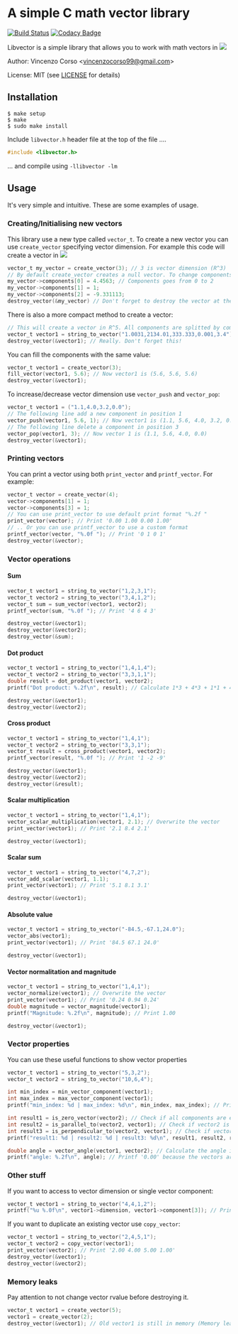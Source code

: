 ﻿# A simple C math vector library
[![Build Status](https://travis-ci.com/vincenzocorso/libvector.svg?token=gZvgq4ygyQjdGiqvUYN4&branch=master)](https://travis-ci.com/vincenzocorso/libvector) [![Codacy Badge](https://api.codacy.com/project/badge/Grade/2e6db9f3220e4f2db81c25ec806e1f1a)](https://www.codacy.com?utm_source=github.com&amp;utm_medium=referral&amp;utm_content=vincenzocorso/libvector&amp;utm_campaign=Badge_Grade)

Libvector is a simple library that allows you to work with math vectors in <img src="https://latex.codecogs.com/gif.latex?\dpi{120}&space;\large&space;\mathbb{R}^{n}" /> 

Author: Vincenzo Corso <[vincenzocorso99@gmail.com](mailto:vincenzocorso99@gmail.com)>

License: MIT (see [LICENSE](https://github.com/vincenzocorso/libvector/blob/master/LICENSE)  for details)

## Installation
```
$ make setup
$ make
$ sudo make install
```

Include `libvector.h` header file at the top of the file ....
```c
#include <libvector.h>
```
... and compile using `-llibvector -lm`

## Usage
It's very simple and intuitive. These are some examples of usage.

### Creating/Initialising new vectors
This library use a new type called `vector_t`. To create a new vector you can use `create_vector` specifying vector dimension. For example this code will create a vector in <img src="https://latex.codecogs.com/gif.latex?\dpi{120}&space;\large&space;\mathbb{R}^{3}" /> 
```c
vector_t my_vector = create_vector(3); // 3 is vector dimension (R^3)
// By default create_vector creates a null vector. To change components value use:
my_vector->components[0] = 4.4563; // Components goes from 0 to 2
my_vector->components[1] = 1;
my_vector->components[2] = -9.331113;
destroy_vector(&my_vector) // Don't forget to destroy the vector at the end
```
There is also a more compact method to create a vector:
```c
// This will create a vector in R^5. All components are splitted by comma, so don't use any whitespace between them
vector_t vector1 = string_to_vector("1.0031,2134.01,333.333,0.001,3.4");
destroy_vector(&vector1); // Really. Don't forget this!
```
You can fill the components with the same value:
```c
vector_t vector1 = create_vector(3);
fill_vector(vector1, 5.6); // Now vector1 is (5.6, 5.6, 5.6)
destroy_vector(&vector1);
```
To increase/decrease vector dimension use `vector_push` and `vector_pop`:
```c
vector_t vector1 = ("1.1,4.0,3.2,0.0");
// The following line add a new component in position 1
vector_push(vector1, 5.6, 1); // Now vector1 is (1.1, 5.6, 4.0, 3.2, 0.0)
// The following line delete a component in position 3
vector_pop(vector1, 3); // Now vector 1 is (1.1, 5.6, 4.0, 0.0) 
destroy_vector(&vector1);
```

### Printing vectors
You can print a vector using both `print_vector` and `printf_vector`. For example:
```c
vector_t vector = create_vector(4);
vector->components[1] = 1;
vector->components[3] = 1;
// You can use print_vector to use default print format "%.2f "
print_vector(vector); // Print '0.00 1.00 0.00 1.00'
// .. Or you can use printf_vector to use a custom format
printf_vector(vector, "%.0f "); // Print '0 1 0 1'
destroy_vector(&vector);
```

### Vector operations
#### Sum
```c
vector_t vector1 = string_to_vector("1,2,3,1");
vector_t vector2 = string_to_vector("3,4,1,2");
vector_t sum = sum_vector(vector1, vector2);
printf_vector(sum, "%.0f "); // Print '4 6 4 3'

destroy_vector(&vector1);
destroy_vector(&vector2);
destroy_vector(&sum);
```
#### Dot product
```c
vector_t vector1 = string_to_vector("1,4,1,4");
vector_t vector2 = string_to_vector("3,3,1,1");
double result = dot_product(vector1, vector2);
printf("Dot product: %.2f\n", result); // Calculate 1*3 + 4*3 + 1*1 + 4*1. Print 20.00

destroy_vector(&vector1);
destroy_vector(&vector2);
```

#### Cross product
```c
vector_t vector1 = string_to_vector("1,4,1");
vector_t vector2 = string_to_vector("3,3,1");
vector_t result = cross_product(vector1, vector2);
printf_vector(result, "%.0f "); // Print '1 -2 -9'

destroy_vector(&vector1);
destroy_vector(&vector2);
destroy_vector(&result);
```

#### Scalar multiplication
```c
vector_t vector1 = string_to_vector("1,4,1");
vector_scalar_multiplication(vector1, 2.1); // Overwrite the vector
print_vector(vector1); // Print '2.1 8.4 2.1'

destroy_vector(&vector1);
```

#### Scalar sum
```c
vector_t vector1 = string_to_vector("4,7,2");
vector_add_scalar(vector1, 1.1);
print_vector(vector1); // Print '5.1 8.1 3.1'

destroy_vector(&vector1);
```

#### Absolute value
```c
vector_t vector1 = string_to_vector("-84.5,-67.1,24.0");
vector_abs(vector1);
print_vector(vector1); // Print '84.5 67.1 24.0'

destroy_vector(&vector1);
```

#### Vector normalitation and magnitude
```c
vector_t vector1 = string_to_vector("1,4,1");
vector_normalize(vector1); // Overwrite the vector
print_vector(vector1); // Print '0.24 0.94 0.24'
double magnitude = vector_magnitude(vector1);
printf("Magnitude: %.2f\n", magnitude); // Print 1.00

destroy_vector(&vector1);
```

### Vector properties
You can use these useful functions to show vector properties
```c
vector_t vector1 = string_to_vector("5,3,2");
vector_t vector2 = string_to_vector("10,6,4");

int min_index = min_vector_component(vector1);
int max_index = max_vector_component(vector1);
printf("min_index: %d | max_index: %d\n", min_index, max_index); // Print '2 0'

int result1 = is_zero_vector(vector2); // Check if all components are equal to zero
int result2 = is_parallel_to(vector2, vector1); // Check if vector2 is parallel to vector1
int result3 = is_perpendicular_to(vector2, vector1); // Check if vector2 is perpendicular to vector1
printf("result1: %d | result2: %d | result3: %d\n", result1, result2, result3); // Print '0 1 0'

double angle = vector_angle(vector1, vector2); // Calculate the angle in radians between vector1 and vector2
printf("angle: %.2f\n", angle); // Printf '0.00' because the vectors are parallel
```

### Other stuff
If you want to access to vector dimension or single vector component:
```c
vector_t vector1 = string_to_vector("4,4,1,2");
printf("%u %.0f\n", vector1->dimension, vector1->component[3]); // Print '4 2'
```

If you want to duplicate an existing vector use `copy_vector`:
```c
vector_t vector1 = string_to_vector("2,4,5,1");
vector_t vector2 = copy_vector(vector1);
print_vector(vector2); // Print '2.00 4.00 5.00 1.00'
destroy_vector(&vector1);
destroy_vector(&vector2);
```

### Memory leaks
Pay attention to not change vector rvalue before destroying it.
```c
vector_t vector1 = create_vector(5);
vector1 = create_vector(2);
destroy_vector(&vector1); // Old vector1 is still in memory (Memory leaks)
```
